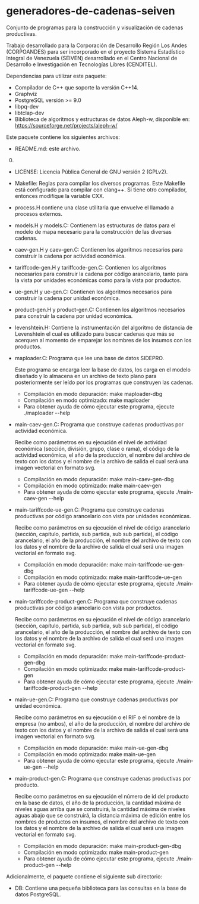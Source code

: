 # generadores-de-cadenas-seiven

Conjunto de programas para la construcción y visualización de cadenas
productivas.

Trabajo desarrollado para la Corporación de Desarrollo Región Los Andes
(CORPOANDES) para ser incorporado en el proyecto Sistema Estadístico Integral
de Venezuela (SEIVEN) desarrollado en el Centro Nacional de Desarrollo e
Investigación en Tecnologías Libres (CENDITEL).

Dependencias para utilizar este paquete:

- Compilador de C++ que soporte la versión C++14.
- Graphviz
- PostgreSQL versión >= 9.0
- libpq-dev
- libtclap-dev
- Biblioteca de algoritmos y estructuras de datos Aleph-w, disponible en:
  https://sourceforge.net/projects/aleph-w/

Este paquete contiene los siguientes archivos:

* README.md: este archivo.
0.
* LICENSE: Licencia Pública General de GNU versión 2 (GPLv2).

* Makefile: Reglas para compilar los diversos programas. Este Makefile
  está configurado para compilar con clang++. Si tiene otro compilador,
  entonces modifique la variable CXX.

* process.H contiene una clase utilitaria que envuelve el llamado a procesos
  externos.

* models.H y models.C: Contienem las estructuras de datos para el modelo de
  mapa necesario para la construcción de las diversas cadenas.

* caev-gen.H y caev-gen.C: Contienen los algoritmos necesarios para construir
  la cadena por actividad económica.

* tariffcode-gen.H y tariffcode-gen.C: Contienen los algoritmos necesarios para
  construir la cadena por código arancelario, tanto para la vista por unidades
  económicas como para la vista por productos.

* ue-gen.H y ue-gen.C: Contienen los algoritmos necesarios para construir
  la cadena por unidad económica.

* product-gen.H y product-gen.C: Contienen los algoritmos necesarios para
  construir la cadena por unidad económica.

* levenshtein.H: Contiene la instrumentación del algoritmo de distancia de
  Levenshtein el cual es utilizado para buscar cadenas que más se acerquen al
  momento de emparejar los nombres de los insumos con los productos.

* maploader.C: Programa que lee una base de datos SIDEPRO.

  Este programa se encarga leer la base de datos, los carga en el
  modelo diseñado y lo almacena en un archivo de texto plano para
  posteriormente ser leído por los programas que construyen las cadenas.

  - Compilación en modo depuración: make maploader-dbg
  - Compilación en modo optimizado: make maploader
  - Para obtener ayuda de cómo ejecutar este programa,
    ejecute ./maploader --help

* main-caev-gen.C: Programa que construye cadenas productivas por actividad
  económica.

  Recibe como parámetros en su ejecución el nivel de actividad económica
  (sección, división, grupo, clase o rama), el código de la actividad
  económica, el año de la producción, el nombre del archivo de texto con los
  datos y el nombre de la archivo de salida el cual será una imagen vectorial
  en formato svg.

  - Compilación en modo depuración: make main-caev-gen-dbg
  - Compilación en modo optimizado: make main-caev-gen
  - Para obtener ayuda de cómo ejecutar este programa,
  ejecute ./main-caev-gen --help

* main-tariffcode-ue-gen.C: Programa que construye cadenas productivas por
  código arancelario con vista por unidades económicas.

  Recibe como parámetros en su ejecución el nivel de código arancelario
  (sección, capítulo, partida, sub partida, sub sub partida), el código
  arancelario, el año de la producción, el nombre del archivo de texto con los
  datos y el nombre de la archivo de salida el cual será una imagen vectorial
  en formato svg.

  - Compilación en modo depuración: make main-tariffcode-ue-gen-dbg
  - Compilación en modo optimizado: make main-tariffcode-ue-gen
  - Para obtener ayuda de cómo ejecutar este programa,
  ejecute ./main-tariffcode-ue-gen --help

* main-tariffcode-product-gen.C: Programa que construye cadenas productivas por
  código arancelario con vista por productos.

  Recibe como parámetros en su ejecución el nivel de código arancelario
  (sección, capítulo, partida, sub partida, sub sub partida), el código
  arancelario, el año de la producción, el nombre del archivo de texto con los
  datos y el nombre de la archivo de salida el cual será una imagen vectorial
  en formato svg.

  - Compilación en modo depuración: make main-tariffcode-product-gen-dbg
  - Compilación en modo optimizado: make main-tariffcode-product-gen
  - Para obtener ayuda de cómo ejecutar este programa,
  ejecute ./main-tariffcode-product-gen --help

* main-ue-gen.C: Programa que construye cadenas productivas por unidad económica.

  Recibe como parámetros en su ejecución o el RIF o el nombre de la empresa
  (no ambos), el año de la producción, el nombre del archivo de texto con los
  datos y el nombre de la archivo de salida el cual será una imagen vectorial
  en formato svg.

  - Compilación en modo depuración: make main-ue-gen-dbg
  - Compilación en modo optimizado: make main-ue-gen
  - Para obtener ayuda de cómo ejecutar este programa,
  ejecute ./main-ue-gen --help

* main-product-gen.C: Programa que construye cadenas productivas por producto.

  Recibe como parámetros en su ejecución el número de id del producto en la base
  de datos, el año de la producción, la cantidad máxima de niveles aguas arriba
  que se construirá, la cantidad máxima de niveles aguas abajo que se construirá,
  la distancia máxima de edición entre los nombres de productos en insumos,
  el nombre del archivo de texto con los datos y el nombre de la archivo de
  salida el cual será una imagen vectorial en formato svg.

  - Compilación en modo depuración: make main-product-gen-dbg
  - Compilación en modo optimizado: make main-product-gen
  - Para obtener ayuda de cómo ejecutar este programa,
  ejecute ./main-product-gen --help

Adicionalmente, el paquete contiene el siguiente sub directorio:

* DB: Contiene una pequeña biblioteca para las consultas en la  base de datos
  PostgreSQL.